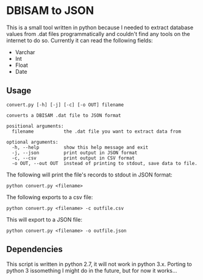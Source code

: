 # DBISAM to JSON

This is a small tool written in python because I needed to extract database values from .dat files programmatically and couldn't find any tools on the internet to do so.
Currently it can read the following fields:

- Varchar
- Int
- Float
- Date

## Usage

```
convert.py [-h] [-j] [-c] [-o OUT] filename

converts a DBISAM .dat file to JSON format

positional arguments:
  filename           the .dat file you want to extract data from

optional arguments:
  -h, --help         show this help message and exit
  -j, --json         print output in JSON format
  -c, --csv          print output in CSV format
  -o OUT, --out OUT  instead of printing to stdout, save data to file.

```

The following will print the file's records to stdout in JSON format:
```
python convert.py <filename>
```

The following exports to a csv file:
```
python convert.py <filename> -c outfile.csv
```

This will export to a JSON file:
```
python convert.py <filename> -o outfile.json
```

## Dependencies

This script is written in python 2.7, it will not work in python 3.x.
Porting to python 3 issomething I might do in the future, but for now it works...
